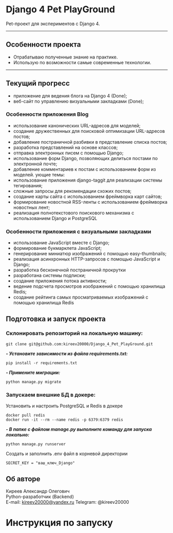 # Django 4 Pet PlayGround

Pet-проект для экспериментов с Django 4.
 
***
## Особенности проекта
- Отрабатываю полученные знание на практике.
- Использую по возможности самые современные технологии.

***
## Текущий прогресс
- приложение для ведения блога на Django 4 (Done);
- веб-сайт по управлению визуальными закладками (Done);

### Особенности приложения Blog
- использование канонических URL-адресов для моделей;
- создание дружественных для поисковой оптимизации URL-адресов
постов;
- добавление постраничной разбивки в представление списка постов;
- разработка представлений на основе классов;
- отправка электронных писем с помощью Django;
- использование форм Django, позволяющих делиться постами по электронной почте;
- добавление комментариев к постам с использованием форм из моделей.
ующие темы:
- использование приложения django-taggit для реализации системы тегирования;
- сложные запросы для рекомендации схожих постов;
- создание карты сайта с использованием фреймворка карт сайтов;
- формирование новостной RSS-ленты с использованием фреймворка
 новостных лент;
- реализация полнотекстового поискового механизма с использованием
Django и PostgreSQL

### Особенности приложения с визуальными закладками
- использование JavaScript вместе с Django;
- формирование букмарклета JavaScript;
- генерирование миниатюр изображений с помощью easy-thumbnails;
- реализация асинхронных HTTP-запросов с помощью JavaScript
и Django;
- разработка бесконечной постраничной прокрутки
- разработана системы подписки;
- создание приложения потока активности;
- ведение подсчета просмотров изображений с помощью хранилища
Redis;
- создание рейтинга самых просматриваемых изображений с помощью
хранилища Redis

## Подготовка и запуск проекта
### Склонировать репозиторий на локальную машину:
```
git clone git@github.com:kireev20000/Django_4_Pet_PlayGround.git
```
***- Установите зависимости из файла requirements.txt:***
```
pip install -r requirements.txt
```

***- Примените миграции:***
```
python manage.py migrate
```

### Запускаем внешние БД в докере:
Установить и настроить PostgreSQL и Redis в докере

```
docker pull redis
docker run -it --rm --name redis -p 6379:6379 redis
```
***- В папке с файлом manage.py выполните команду для запуска локально:***
```
python manage.py runserver
```
Cоздать и заполнить .env файл в корневой директории
```
SECRET_KEY = "ваш_ключ_Django"
```


## Об авторе <a id=7></a>

Киреев Александр Олегович  
Python-разработчик (Backend)  
E-mail: kireev20000@yandex.ru
Telegram: @kireev20000

# Инструкция по запуску
